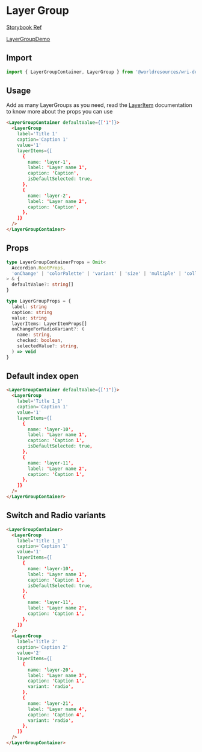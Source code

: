 # Layer Group

[Storybook Ref](https://wri.github.io/wri-design-systems/?path=/docs/layers-layergroup--docs)

[LayerGroupDemo](https://github.com/wri/wri-design-systems/blob/main/src/components/Layer/LayerGroup/LayerGroupDemo.tsx)

## Import

```js
import { LayerGroupContainer, LayerGroup } from '@worldresources/wri-design-systems'
```

## Usage

Add as many LayerGroups as you need, read the [LayerItem](https://github.com/wri/wri-design-systems/tree/main/src/components/Layer/LayerItem) documentation to know more about the props you can use

```html
<LayerGroupContainer defaultValue={['1']}>
  <LayerGroup
    label='Title 1'
    caption='Caption 1'
    value='1'
    layerItems={[
      {
        name: 'layer-1',
        label: 'Layer name 1',
        caption: 'Caption',
        isDefaultSelected: true,
      },
      {
        name: 'layer-2',
        label: 'Layer name 2',
        caption: 'Caption',
      },
    ]}
  />
</LayerGroupContainer>
```

## Props

```ts
type LayerGroupContainerProps = Omit<
  Accordion.RootProps,
  'onChange' | 'colorPalette' | 'variant' | 'size' | 'multiple' | 'collapsible'
> & {
  defaultValue?: string[]
}
```

```ts
type LayerGroupProps = {
  label: string
  caption: string
  value: string
  layerItems: LayerItemProps[]
  onChangeForRadioVariant?: (
    name: string,
    checked: boolean,
    selectedValue?: string,
  ) => void
}
```

## Default index open

```html
<LayerGroupContainer defaultValue={['1']}>
  <LayerGroup
    label='Title 1_1'
    caption='Caption 1'
    value='1'
    layerItems={[
      {
        name: 'layer-10',
        label: 'Layer name 1',
        caption: 'Caption 1',
        isDefaultSelected: true,
      },
      {
        name: 'layer-11',
        label: 'Layer name 2',
        caption: 'Caption 1',
      },
    ]}
  />
</LayerGroupContainer>
```

## Switch and Radio variants

```html
<LayerGroupContainer>
  <LayerGroup
    label='Title 1_1'
    caption='Caption 1'
    value='1'
    layerItems={[
      {
        name: 'layer-10',
        label: 'Layer name 1',
        caption: 'Caption 1',
        isDefaultSelected: true,
      },
      {
        name: 'layer-11',
        label: 'Layer name 2',
        caption: 'Caption 1',
      },
    ]}
  />
  <LayerGroup
    label='Title 2'
    caption='Caption 2'
    value='2'
    layerItems={[
      {
        name: 'layer-20',
        label: 'Layer name 3',
        caption: 'Caption 1',
        variant: 'radio',
      },
      {
        name: 'layer-21',
        label: 'Layer name 4',
        caption: 'Caption 4',
        variant: 'radio',
      },
    ]}
  />
</LayerGroupContainer>
```
